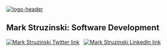 [![logo-header](https://res.cloudinary.com/dcidcvbkr/image/upload/v1627867132/Github%20README%20Pics/Mark_vwkudl.png)](https://markstruzinski.com)

## Mark Struzinski: Software Development

[![Mark Struzinski Twitter link][1.image]][1.link]&nbsp;&nbsp;
[![Mark Struzinski LinkedIn link][2.image]][2.link]&nbsp;&nbsp;

[1.image]: https://res.cloudinary.com/dcidcvbkr/image/upload/c_scale,h_24,w_24/v1627867037/Github%20README%20Pics/twitter_iqcg8x.png
[2.image]: https://res.cloudinary.com/dcidcvbkr/image/upload/c_scale,h_24,w_24/v1627867037/Github%20README%20Pics/linkedin_kar39l.png

[1.link]: https://twitter.com/ski081
[2.link]: https://www.linkedin.com/in/mark-struzinski/
